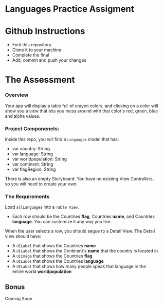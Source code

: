 # Languages Practice Assigment

# Github Instructions
- Fork this repository.
- Clone it to your machine
- Complete the final
- Add, commit and push your changes

# The Assessment

### Overview

Your app will display a table full of crayon colors, and clicking on a color will show you a view that lets you mess around with that color's red, green, blue and alpha values.

### Project Componenets:

Inside this repo, you will find a ```Languages``` model that has:
 - var country: String
 - var language: String
 - var worldpopulation: String
 - var continent: String
 - var flagRegion: String

There is also an empty Storyboard.  You have no existing View Controllers, so you will need to create your own.

### The Requirements 

Load ```allLanguages``` into a ```Table View```.  

- Each row should be the Countries **flag**, Countries **name**, and Countries **language**.
 You can customize it any way you like.
 
When the user selects a row, you should segue to a Detail View. The Detail view should have:

- A ```UILabel``` that shows the Countries **name** 
- A ```UILabel``` that shows the Continent's **name** that the country is located in 
- A ```UIImage``` that shows the Countries **flag** 
- A ```UILabel``` that shows the Countries **language** 
- A ```UILabel``` that shows how many people speak that language in the entire world **worldpopulation** 

## Bonus 
Coming Soon
